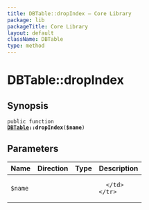 ```yaml
---
title: DBTable::dropIndex — Core Library
package: lib
packageTitle: Core Library
layout: default
className: DBTable
type: method
---
```


# DBTable::dropIndex

## Synopsis

<code>public function <b><a href="DBTable">DBTable</a>::dropIndex</b>(<b>$name</b>)</code>

## Parameters

<table>
  <thead>
    <tr>
      <th>Name</th>
      <th>Direction</th>
      <th>Type</th>
      <th>Description</th>
    </tr>
  </thead>
  <tbody>
    <tr>
      <td><code>$name</code>
      <td><i></i></td>
      <td></td>
      <td>

      </td>
    </tr>
  </tbody>
</table>

